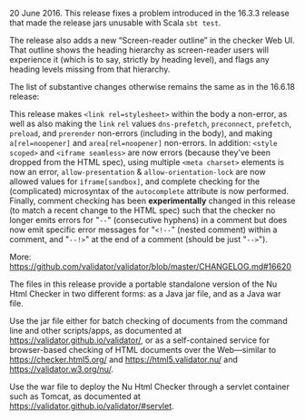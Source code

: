 
20 June 2016.
This release fixes a problem introduced in the 16.3.3 release that made the release jars unusable with Scala `sbt test`.

The release also adds a new “Screen-reader outline” in the checker Web UI. That outline shows the heading hierarchy as screen-reader users will experience it (which is to say, strictly by heading level), and flags any heading levels missing from that hierarchy.

The list of substantive changes otherwise remains the same as in the 16.6.18 release:

This release makes `<link rel=stylesheet>` within the body a non-error, as well as also making the `link` `rel` values `dns-prefetch`, `preconnect`, `prefetch`, `preload`, and `prerender` non-errors (including in the body), and making `a[rel=noopener]` and `area[rel=noopener]` non-errors. In addition: `<style scoped>` and `<iframe seamless>` are now errors (because they’ve been dropped from the HTML spec), using multiple `<meta charset>` elements is now an error, `allow-presentation` & `allow-orientation-lock` are now allowed values for `iframe[sandbox]`, and complete checking for the (complicated) microsyntax of the `autocomplete` attribute is now performed. Finally, comment checking has been **experimentally** changed in this release (to match a recent change to the HTML spec) such that the checker no longer emits errors for "`--`" (consecutive hyphens) in a comment but does now emit specific error messages for "`<!--`" (nested comment) within a comment, and "`--!>`" at the end of a comment (should be just "`-->`").

More: https://github.com/validator/validator/blob/master/CHANGELOG.md#16620

The files in this release provide a portable standalone version of the Nu Html Checker in two different forms: as a Java jar file, and as a Java war file.

Use the jar file either for batch checking of documents from the command line and other scripts/apps, as documented at https://validator.github.io/validator/, or as a self-contained service for browser-based checking of HTML documents over the Web—similar to https://checker.html5.org/ and https://html5.validator.nu/ and https://validator.w3.org/nu/.

Use the war file to deploy the Nu Html Checker through a servlet container such as Tomcat, as documented at https://validator.github.io/validator/#servlet.
